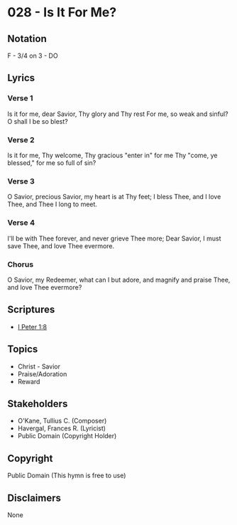 # 028 - Is It For Me?

## Notation

F - 3/4 on 3 - DO

## Lyrics

### Verse 1

Is it for me, dear Savior, Thy glory and Thy rest For me, so weak and sinful? O shall I be so blest?

### Verse 2

Is it for me, Thy welcome, Thy gracious "enter in" for me Thy "come, ye blessed," for me so full of sin?

### Verse 3

O Savior, precious Savior, my heart is at Thy feet; I bless Thee, and I love Thee, and Thee I long to meet.

### Verse 4

I'll be with Thee forever, and never grieve Thee more; Dear Savior, I must save Thee, and love Thee evermore.

### Chorus

O Savior, my Redeemer, what can I but adore, and magnify and praise Thee, and love Thee evermore?


## Scriptures

- [I Peter 1:8](https://www.biblegateway.com/passage/?search=I%20Peter%201%3A8)

## Topics

- Christ - Savior
- Praise/Adoration
- Reward

## Stakeholders

- O'Kane, Tullius C. (Composer)
- Havergal, Frances R. (Lyricist)
- Public Domain (Copyright Holder)

## Copyright

Public Domain
(This hymn is free to use)

## Disclaimers

None

